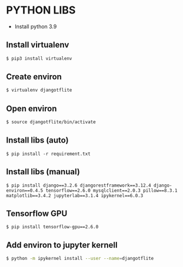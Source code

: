 # PYTHON LIBS
- Install python 3.9

## Install virtualenv

```sh
$ pip3 install virtualenv
```

## Create environ

```sh
$ virtualenv djangotflite
```

## Open environ

```sh
$ source djangotflite/bin/activate
```

## Install libs (auto)

```
$ pip install -r requirement.txt
```

## Install libs (manual)

```
$ pip install django==3.2.6 djangorestframework==3.12.4 django-environ==0.4.5 tensorflow==2.6.0 mysqlclient==2.0.3 pillow==8.3.1 matplotlib==3.4.2 jupyterlab==3.1.4 ipykernel==6.0.3 
```

## Tensorflow GPU

```
$ pip install tensorflow-gpu==2.6.0
```

## Add environ to jupyter kernell

```sh
$ python -m ipykernel install --user --name=djangotflite
```